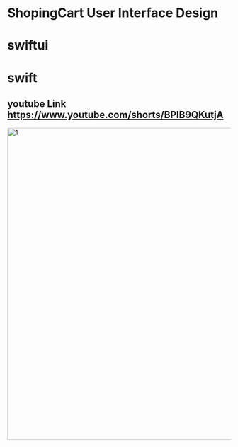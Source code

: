 # ShopingCart User Interface Design
# swiftui
# swift
## youtube Link https://www.youtube.com/shorts/BPIB9QKutjA
<img width="706" alt="1" src="https://firebasestorage.googleapis.com/v0/b/my-images-d22b2.appspot.com/o/Simulator%20Screen%20Shot%20-%20iPhone%2012%20-%202023-11-23%20at%2013.39.34.png?alt=media&token=f5b420db-f02d-4824-ab65-0e92ce250571">


